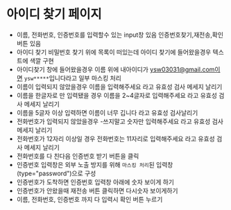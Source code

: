 # 아이디 찾기 페이지

- 이름, 전화번호, 인증번호를 입력할수 있는 input창 있음
  인증번호찾기,재전송,확인 버튼 있음
- 아이디 찾기 비밀번호 찾기 위에 목록이 떠있는데 아이디 찾기에 들어왔을경우 텍스트에 색깔 구현
- 아이디찾기 창에 들어왔을경우 이름 위에 내아이디가 ysw03031@gmail.com이면 `ysw*****`입니다라고 일부 마스킹 처리
- 이름이 입력되지 않았을경우 이름을 입력해주세요 라고 유효성 검사 메세지 날리기
- 이름을 한글자로 만 입력됐을 경우 이름을 2~4글자로 입력해주세요 라고 유효성 검사 메세지 날리기
- 이름을 5글자 이상 입력하면 이름이 너무 깁니다 라고 유효성 검사날리기
- 전화번호가 입력되지 않았을경우 -쓰지말고 숫자만 입력해주세요 라고 유효성 검사 메세지 날리기
- 전화번호가 12자리 이상일 경우 전화번호는 11자리로 입력해주세요 라고 유효성 검사 메세지 날리기
- 전화번호를 다 친다음 인증번호 받기 버튼을 클릭
- 인증번호 입력창은 외부 노출 방지를 위해 `마스킹 처리`된 입력창 (type="password")으로 구성
- 인증번호가 도착하면 인증번호 입력창 아래에 숫자 보이게 하기
- 인증번호가 안왔을때 재전송 버튼 클릭하면 다시숫자 보이게하기
- 이름, 전화번호, 인증번호 까지 다 입력시 확인 버튼 누르기
